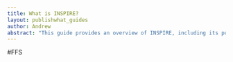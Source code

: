 ```yaml
---
title: What is INSPIRE?
layout: publishwhat_guides
author: Andrew
abstract: "This guide provides an overview of INSPIRE, including its purpose, relevent legislation and timeline."
---
```


#FFS